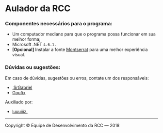 # Aulador da RCC

### Componentes necessários para o programa:

- Um computador mediano para que o programa possa funcionar em sua melhor forma;
- Microsoft .NET `4.6.1.`
- **[Opcional]** Instalar a fonte [Montserrat](https://fonts.google.com/specimen/Montserrat) para uma melhor experiência visual.

### Dúvidas ou sugestões:

Em caso de dúvidas, sugestões ou erros, contate um dos responsáveis:

- [,SrGabriel](https://www.habbo.com.br/profile/,SrGabriel)
- [Goufix](https://www.habbo.com.br/profile/Goufix)

Auxiliado por:

- [luuuiiiz.](https://www.habbo.com.br/profile/luuuiiiz.)

---

Copyright © Equipe de Desenvolvimento da RCC — 2018

